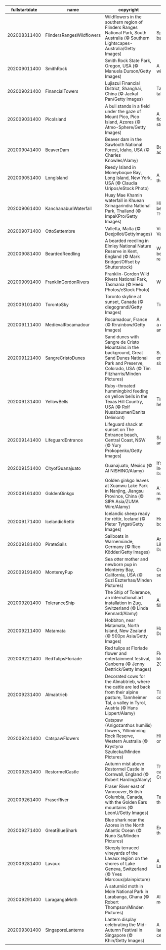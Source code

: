 |fullstartdate|name|copyright|title|image|
|--|--|--|--|--|
202008311400|FlindersRangesWildflowers|Wildflowers in the southern region of Flinders Ranges National Park, South Australia (© Southern Lightscapes-Australia/Getty Images)|Springing back to it|![](/en-AU/2020/09/202008311400FlindersRangesWildflowers.jpg)|
202009011400|SmithRock|Smith Rock State Park, Oregon, USA (© Manuela Durson/Getty Images)|A rock in a wild place|![](/en-AU/2020/09/202009011400SmithRock.jpg)|
202009021400|FinancialTowers|Lujiazui Financial District, Shanghai, China (© Jackal Pan/Getty Images)|Tall, taller, tallest|![](/en-AU/2020/09/202009021400FinancialTowers.jpg)|
202009031400|PicoIsland|A bull stands in a field under the gaze of Mount Pico, Pico Island, Azores (© Atmo-Sphere/Getty Images)|A bull, some flowers, and a stratovolcano|![](/en-AU/2020/09/202009031400PicoIsland.jpg)|
202009041400|BeaverDam|Beaver dam in the Sawtooth National Forest, Idaho, USA (© Charles Knowles/Alamy)|Beaver achievers|![](/en-AU/2020/09/202009041400BeaverDam.jpg)|
202009051400|LongIsland|Reedy Island in Moneyboque Bay, Long Island, New York, USA (© Claudia Uripos/eStock Photo)|A quick trip to the Hamptons|![](/en-AU/2020/09/202009051400LongIsland.jpg)|
202009061400|KanchanaburiWaterfall|Huay Mae Khamin waterfall in Khuean Srinagarindra National Park, Thailand (© ImpaKPro/Getty Images)|Hidden beauty in Thailand|![](/en-AU/2020/09/202009061400KanchanaburiWaterfall.jpg)|
202009071400|OttoSettembre|Valletta, Malta (© Deejpilot/GettyImages)|Victory Day in Valletta|![](/en-AU/2020/09/202009071400OttoSettembre.jpg)|
202009081400|BeardedReedling|A bearded reedling in Elmley National Nature Reserve in Kent, England (© Mark Bridger/Offset by Shutterstock)|Where the bearded reedling sings|![](/en-AU/2020/09/202009081400BeardedReedling.jpg)|
202009091400|FranklinGordonRivers|Franklin-Gordon Wild Rivers National Park, Tasmania (© Heeb Photos/eStock Photo)|Wet and wild|![](/en-AU/2020/09/202009091400FranklinGordonRivers.jpg)|
202009101400|TorontoSky|Toronto skyline at sunset, Canada (© diegograndi/Getty Images)|Time for TIFF|![](/en-AU/2020/09/202009101400TorontoSky.jpg)|
202009111400|MedievalRocamadour|Rocamadour, France (© Rrrainbow/Getty Images)|A city, a cliff, a canyon… and cheese|![](/en-AU/2020/09/202009111400MedievalRocamadour.jpg)|
202009121400|SangreCristoDunes|Sand dunes with Sangre de Cristo Mountains in the background, Great Sand Dunes National Park and Preserve, Colorado, USA (© Tim Fitzharris/Minden Pictures)|Super Sandy enjoys sweet sixteen|![](/en-AU/2020/09/202009121400SangreCristoDunes.jpg)|
202009131400|YellowBells|Ruby-throated hummingbird feeding on yellow bells in the Texas Hill Country, USA (© Rolf Nussbaumer/Danita Delimont)|Tiny fliers head south|![](/en-AU/2020/09/202009131400YellowBells.jpg)|
202009141400|LifeguardEntrance|Lifeguard shack at sunset on The Entrance beach, Central Coast, NSW (© Yury Prokopenko/Getty Images)|Sand, surf, and sun|![](/en-AU/2020/09/202009141400LifeguardEntrance.jpg)|
202009151400|CityofGuanajuato|Guanajuato, Mexico (© AI NISHINO/Alamy)|It’s Independence Day in Mexico|![](/en-AU/2020/09/202009151400CityofGuanajuato.jpg)|
202009161400|GoldenGinkgo|Golden ginkgo leaves at Xuanwu Lake Park in Nanjing, Jiangsu Province, China (© SIPA Asia/ZUMA Wire/Alamy)|A tree of many memories|![](/en-AU/2020/09/202009161400GoldenGinkgo.jpg)|
202009171400|IcelandicRettir|Icelandic sheep ready for réttir, Iceland (© Pieter Tytgat/Getty Images)|Homeward bound|![](/en-AU/2020/09/202009171400IcelandicRettir.jpg)|
202009181400|PirateSails|Sailboats in Warnemünde, Germany (© Rico Ködder/Getty Images)|Arrr, it be Talk Like a Pirate Day|![](/en-AU/2020/09/202009181400PirateSails.jpg)|
202009191400|MontereyPup|Sea otter mother and newborn pup in Monterey Bay, California, USA (© Suzi Eszterhas/Minden Pictures)|Celebrating sea otters|![](/en-AU/2020/09/202009191400MontereyPup.jpg)|
202009201400|ToleranceShip|The Ship of Tolerance, an international art installation in Zug, Switzerland (© Linda Kennard/Alamy)|A gentle wind fills this sail|![](/en-AU/2020/09/202009201400ToleranceShip.jpg)|
202009211400|Matamata|Hobbiton, near Matamata, North Island, New Zealand (© 500px Asia/Getty Images)|Happy Hobbit Day|![](/en-AU/2020/09/202009211400Matamata.jpg)|
202009221400|RedTulipsFloriade|Red tulips at Floriade flower and entertainment festival, Canberra (© Jenny Dettrick/Getty Images)|Floriade blooms for 2020|![](/en-AU/2020/09/202009221400RedTulipsFloriade.jpg)|
202009231400|Almabtrieb|Decorated cows for the Almabtrieb, where the cattle are led back from their alpine pasture, Tannheimer Tal, a valley in Tyrol, Austria (© Hans Lippert/Alamy)|Till the cows come home|![](/en-AU/2020/09/202009231400Almabtrieb.jpg)|
202009241400|CatspawFlowers|Catspaw (Anigozanthos humilis) flowers, Yilliminning Rock Reserve, Western Australia (© Krystyna Szulecka/Minden Pictures)|Hitting paws on spring|![](/en-AU/2020/09/202009241400CatspawFlowers.jpg)|
202009251400|RestormelCastle|Autumn mist above Restormel Castle in Cornwall, England (© Robert Harding/Alamy)|The circular castle of Cornwall|![](/en-AU/2020/09/202009251400RestormelCastle.jpg)|
202009261400|FraserRiver|Fraser River east of Vancouver, British Columbia, Canada, with the Golden Ears mountains (© LeonU/Getty Images)|Take me to the river|![](/en-AU/2020/09/202009261400FraserRiver.jpg)|
202009271400|GreatBlueShark|Blue shark near the Azores in the North Atlantic Ocean (© Nuno Sa/Minden Pictures)|Explorer of the sea|![](/en-AU/2020/09/202009271400GreatBlueShark.jpg)|
202009281400|Lavaux|Steeply terraced vineyards of the Lavaux region on the shores of Lake Geneva, Switzerland (© Yves Marcoux/plainpicture)|A crush in Lavaux|![](/en-AU/2020/09/202009281400Lavaux.jpg)|
202009291400|LaragangaMoth|A saturniid moth in Mole National Park in Larabanga, Ghana (© Robert Thompson/Minden Pictures)|All eyes on moths|![](/en-AU/2020/09/202009291400LaragangaMoth.jpg)|
202009301400|SingaporeLanterns|Lantern display celebrating the Mid-Autumn Festival in Singapore (© Khin/Getty Images)|A lunar lantern celebration|![](/en-AU/2020/09/202009301400SingaporeLanterns.jpg)|
